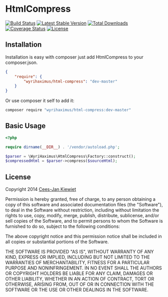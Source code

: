 HtmlCompress
============

[![Build Status](https://travis-ci.org/WyriHaximus/HtmlCompress.png)](https://travis-ci.org/WyriHaximus/HtmlCompress)
[![Latest Stable Version](https://poser.pugx.org/WyriHaximus/html-compress/v/stable.png)](https://packagist.org/packages/WyriHaximus/html-compress)
[![Total Downloads](https://poser.pugx.org/WyriHaximus/html-compress/downloads.png)](https://packagist.org/packages/WyriHaximus/html-compress)
[![Coverage Status](https://coveralls.io/repos/WyriHaximus/HtmlCompress/badge.png)](https://coveralls.io/r/WyriHaximus/HtmlCompress)
[![License](https://poser.pugx.org/wyrihaximus/html-compress/license.png)](https://packagist.org/packages/wyrihaximus/html-compress)

## Installation ##

Installation is easy with composer just add HtmlCompress to your composer.json.

```json
{
	"require": {
		"wyrihaximus/html-compress": "dev-master"
	}
}
```

Or use composer it self to add it:

```bash
composer require "wyrihaximus/html-compress:dev-master"
```

## Basic Usage ##

```php
<?php

require dirname(__DIR__) . '/vendor/autoload.php';

$parser = \WyriHaximus\HtmlCompress\Factory::construct();
$compressedHtml = $parser->compress($sourceHtml);
```


## License ##

Copyright 2014 [Cees-Jan Kiewiet](http://wyrihaximus.net/)

Permission is hereby granted, free of charge, to any person
obtaining a copy of this software and associated documentation
files (the "Software"), to deal in the Software without
restriction, including without limitation the rights to use,
copy, modify, merge, publish, distribute, sublicense, and/or sell
copies of the Software, and to permit persons to whom the
Software is furnished to do so, subject to the following
conditions:

The above copyright notice and this permission notice shall be
included in all copies or substantial portions of the Software.

THE SOFTWARE IS PROVIDED "AS IS", WITHOUT WARRANTY OF ANY KIND,
EXPRESS OR IMPLIED, INCLUDING BUT NOT LIMITED TO THE WARRANTIES
OF MERCHANTABILITY, FITNESS FOR A PARTICULAR PURPOSE AND
NONINFRINGEMENT. IN NO EVENT SHALL THE AUTHORS OR COPYRIGHT
HOLDERS BE LIABLE FOR ANY CLAIM, DAMAGES OR OTHER LIABILITY,
WHETHER IN AN ACTION OF CONTRACT, TORT OR OTHERWISE, ARISING
FROM, OUT OF OR IN CONNECTION WITH THE SOFTWARE OR THE USE OR
OTHER DEALINGS IN THE SOFTWARE.
